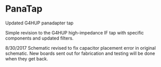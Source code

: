 # PanaTap
Updated G4HUP panadapter tap

Simple revision to the G4HUP high-impedance IF tap with specific components and updated filters.

8/30/2017
Schematic revised to fix capacitor placement error in original schematic. New boards sent out for fabrication and testing will be done when they get back.
